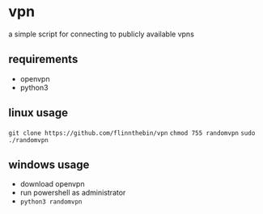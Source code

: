 # vpn

a simple script for connecting to publicly available vpns

## requirements

- openvpn
- python3

## linux usage

```git clone https://github.com/flinnthebin/vpn```
```chmod 755 randomvpn```
```sudo ./randomvpn```

## windows usage

- download openvpn
- run powershell as administrator
- ```python3 randomvpn```
